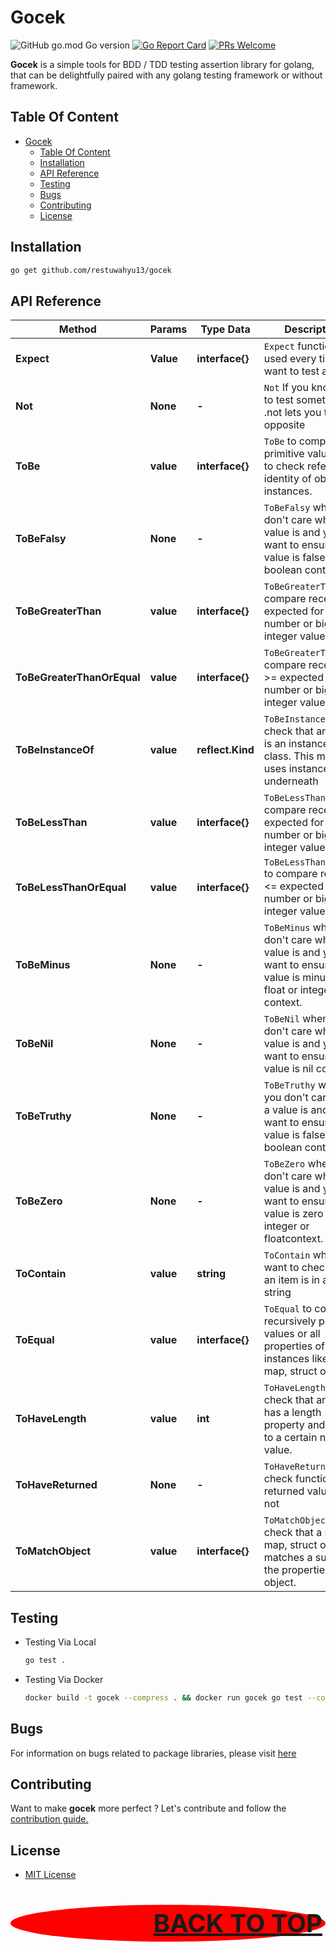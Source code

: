 # Gocek

![GitHub go.mod Go version](https://img.shields.io/github/go-mod/go-version/restuwahyu13/gocek?style=flat)
[![Go Report Card](https://goreportcard.com/badge/github.com/restuwahyu13/gocek)](https://goreportcard.com/report/github.com/restuwahyu13/gocek)
[![PRs Welcome](https://img.shields.io/badge/PRs-welcome-brightgreen.svg?style=flat-square)](https://github.com/restuwahyu13/gocek/blob/master/CONTRIBUTING.md)


**Gocek** is a simple tools for BDD / TDD testing assertion library for golang, that can be delightfully paired with any golang testing framework or without framework.


## Table Of Content

- [Gocek](#gocek)
  - [Table Of Content](#table-of-content)
  - [Installation](#installation)
  - [API Reference](#api-reference)
  - [Testing](#testing)
  - [Bugs](#bugs)
  - [Contributing](#contributing)
  - [License](#license)

## Installation

```bash
go get github.com/restuwahyu13/gocek
```

## API Reference

| **Method**                 | **Params** | **Type Data**    | **Description**                                                                                                           |
| -------------------------- | ---------- | ---------------- | ------------------------------------------------------------------------------------------------------------------------- |
| **Expect**                 | **Value**  | **interface{}**  | `Expect` function is used every time you want to test a value.                                                            |
| **Not**                    | **None**   | **-**            | `Not` If you know how to test something, .not lets you test its opposite                                                  |
| **ToBe**                   | **value**  | **interface{}**  | `ToBe` to compare primitive values or to check referential identity of object instances.                                  |
| **ToBeFalsy**              | **None**   | **-**            | `ToBeFalsy` when you don't care what a value is and you want to ensure a value is false in a boolean context.             |
| **ToBeGreaterThan**        | **value**  | **interface{}**  | `ToBeGreaterThan `to compare received > expected for number or big integer values                                         |
| **ToBeGreaterThanOrEqual** | **value**  | **interface{}**  | `ToBeGreaterThan` to compare received >= expected for number or big integer values                                        |
| **ToBeInstanceOf**         | **value**  | **reflect.Kind** | `ToBeInstanceOf` to check that an object is an instance of a class. This matcher uses instanceof underneath               |
| **ToBeLessThan**           | **value**  | **interface{}**  | `ToBeLessThan`to compare received < expected for number or big integer values                                             |
| **ToBeLessThanOrEqual**    | **value**  | **interface{}**  | `ToBeLessThanOrEqual` to compare received <= expected for number or big integer values                                    |
| **ToBeMinus**              | **None**   | **-**            | `ToBeMinus` when you don't care what a value is and you want to ensure a value is minus in a float or integer context.    |
| **ToBeNil**                | **None**   | **-**            | `ToBeNil` when you don't care what a value is and you want to ensure a value is nil context.                              |
| **ToBeTruthy**             | **None**   | **-**            | `ToBeTruthy` when you don't care what a value is and you want to ensure a value is false in a boolean context.            |
| **ToBeZero**               | **None**   | **-**            | `ToBeZero` when you don't care what a value is and you want to ensure a value is zero in a integer or floatcontext.       |
| **ToContain**              | **value**  | **string**       | `ToContain` when you want to check that an item is in an string                                                           |
| **ToEqual**                | **value**  | **interface{}**  | `ToEqual` to compare recursively primitive values or all properties of object instances like slice, map, struct or array. |
| **ToHaveLength**           | **value**  | **int**          | `ToHaveLength` to check that an object has a length property and it is set to a certain numeric value.                    |
| **ToHaveReturned**         | **None**   | **-**            | `ToHaveReturned` to check function returned value or not                                                                  |
| **ToMatchObject**          | **value**  | **interface{}**  | `ToMatchObject` to check that a slice, map, struct or array matches a subset of the properties of an object.              |

## Testing

- Testing Via Local

  ```sh
  go test .
  ```

- Testing Via Docker

  ```sh
  docker build -t gocek --compress . && docker run gocek go test --cover -v --failfast .
  ```

## Bugs

For information on bugs related to package libraries, please visit [here](https://github.com/restuwahyu13/gocek/issues)

## Contributing

Want to make **gocek** more perfect ? Let's contribute and follow the
[contribution guide.](https://github.com/restuwahyu13/gocek/blob/main/CONTRIBUTING.md)

## License

- [MIT License](https://github.com/restuwahyu13/gocek/blob/master/LICENSE.md)

<p align="right" style="padding: 5px; border-radius: 100%; background-color: red; font-size: 2.5rem;">
  <b><a href="#gocek">BACK TO TOP</a></b>
</p>
